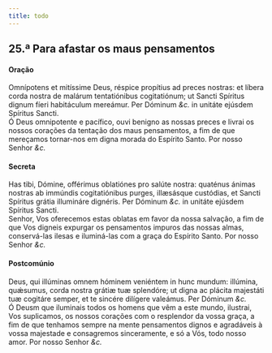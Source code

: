```yaml
---
title: todo
---
```

<h2 class="text-center">25.ª Para afastar os maus pensamentos</h2>

<h4 class="text-center">Oração</h4>
<div class="container-fluid">
<div class="row">
<div class="dropcap text-justify">
Omnípotens et mitíssime Deus, réspice propítius ad preces nostras: et líbera corda nostra de malárum tentatiónibus cogitatiónum; ut Sancti Spíritus dignum fíeri habitáculum mereámur. Per Dóminum <em>&c.</em> in unitáte ejúsdem Spíritus Sancti.
</div>
<div class="dropcap text-justify">
Ó Deus omnipotente e pacífico, ouvi benigno as nossas preces e livrai os nossos corações da tentação dos maus pensamentos, a fim de que mereçamos tornar-nos em digna morada do Espírito Santo. Por nosso Senhor <em>&c.</em>
</div>
</div>
</div>

<h4 class="text-center">Secreta</h4>
<div class="container-fluid">
<div class="row">
<div class="dropcap text-justify">
Has tibi, Dómine, offérimus oblatiónes pro salúte nostra: quaténus ánimas nostras ab immúndis cogitatiónibus purges, illæsásque custódias, et Sancti Spíritus grátia illumináre dignéris. Per Dóminum <em>&c.</em> in unitáte ejúsdem Spíritus Sancti. 
</div>
<div class="dropcap text-justify">
Senhor, Vos oferecemos estas oblatas em favor da nossa salvação, a fim de que Vos digneis expurgar os pensamentos impuros das nossas almas, conservá-las ilesas e iluminá-las com a graça do Espírito Santo. Por nosso Senhor <em>&c.</em>
</div>
</div>
</div>

<h4 class="text-center">Postcomúnio</h4>
<div class="container-fluid">
<div class="row">
<div class="dropcap text-justify">
Deus, qui illúminas omnem hóminem veniéntem in hunc mundum: illúmina, quǽsumus, corda nostra grátiæ tuæ splendóre; ut digna ac plácita majestáti tuæ cogitáre semper, et te sincére dilígere valeámus. Per Dóminum <em>&c.</em>
</div>
<div class="dropcap text-justify">
Ó Deusm que iluminais todos os homens que vêm a este mundo, ilustrai, Vos suplicamos, os nossos corações com o resplendor da vossa graça, a fim de que tenhamos sempre na mente pensamentos dignos e agradáveis à vossa majestade e consagremos sinceramente, e só a Vós, todo nosso amor. Por nosso Senhor <em>&c.</em>
</div>
</div>
</div>